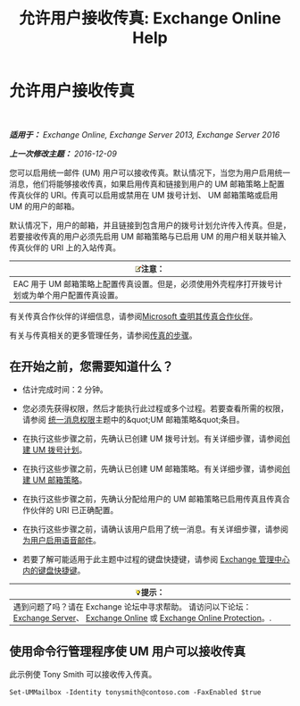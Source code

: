 ﻿---
title: '允许用户接收传真: Exchange Online Help'
TOCTitle: 允许用户接收传真
ms:assetid: a0505001-aac0-41ef-824f-76e5e56d7675
ms:mtpsurl: https://technet.microsoft.com/zh-cn/library/Bb201712(v=EXCHG.150)
ms:contentKeyID: 52061395
ms.date: 05/23/2018
mtps_version: v=EXCHG.150
ms.translationtype: MT
---

# 允许用户接收传真

 

_**适用于：** Exchange Online, Exchange Server 2013, Exchange Server 2016_

_**上一次修改主题：** 2016-12-09_

您可以启用统一邮件 (UM) 用户可以接收传真。默认情况下，当您为用户启用统一消息，他们将能够接收传真，如果启用传真和链接到用户的 UM 邮箱策略上配置传真伙伴的 URI。传真可以启用或禁用在 UM 拨号计划、 UM 邮箱策略或启用 UM 的用户的邮箱。

默认情况下，用户的邮箱，并且链接到包含用户的拨号计划允许传入传真。但是，若要接收传真的用户必须先启用 UM 邮箱策略与已启用 UM 的用户相关联并输入传真伙伴的 URI 上的入站传真。

<table>
<thead>
<tr class="header">
<th><img src="images/Bb124558.note(EXCHG.150).gif" title="注意" alt="注意" />注意：</th>
</tr>
</thead>
<tbody>
<tr class="odd">
<td>EAC 用于 UM 邮箱策略上配置传真设置。但是，必须使用外壳程序打开拨号计划或为单个用户配置传真设置。</td>
</tr>
</tbody>
</table>


有关传真合作伙伴的详细信息，请参阅[Microsoft 查明其传真合作伙伴](https://go.microsoft.com/fwlink/?linkid=190238)。

有关与传真相关的更多管理任务，请参阅[传真的步骤](faxing-procedures-exchange-2013-help.md)。

## 在开始之前，您需要知道什么？

  - 估计完成时间：2 分钟。

  - 您必须先获得权限，然后才能执行此过程或多个过程。若要查看所需的权限，请参阅 [统一消息权限](unified-messaging-permissions-exchange-2013-help.md)主题中的\&quot;UM 邮箱策略\&quot;条目。

  - 在执行这些步骤之前，先确认已创建 UM 拨号计划。有关详细步骤，请参阅[创建 UM 拨号计划](create-a-um-dial-plan-exchange-2013-help.md)。

  - 在执行这些步骤之前，先确认已创建 UM 邮箱策略。有关详细步骤，请参阅[创建 UM 邮箱策略](create-a-um-mailbox-policy-exchange-2013-help.md)。

  - 在执行这些步骤之前，先确认分配给用户的 UM 邮箱策略已启用传真且传真合作伙伴的 URI 已正确配置。

  - 在执行这些步骤之前，请确认该用户启用了统一消息。有关详细步骤，请参阅[为用户启用语音邮件](enable-a-user-for-voice-mail-exchange-2013-help.md)。

  - 若要了解可能适用于此主题中过程的键盘快捷键，请参阅 [Exchange 管理中心内的键盘快捷键](keyboard-shortcuts-in-the-exchange-admin-center-exchange-online-protection-help.md)。

<table>
<thead>
<tr class="header">
<th><img src="images/Bb124558.tip(EXCHG.150).gif" title="提示" alt="提示" />提示：</th>
</tr>
</thead>
<tbody>
<tr class="odd">
<td>遇到问题了吗？请在 Exchange 论坛中寻求帮助。 请访问以下论坛：<a href="https://go.microsoft.com/fwlink/p/?linkid=60612">Exchange Server</a>、 <a href="https://go.microsoft.com/fwlink/p/?linkid=267542">Exchange Online</a> 或 <a href="https://go.microsoft.com/fwlink/p/?linkid=285351">Exchange Online Protection</a>。.</td>
</tr>
</tbody>
</table>


## 使用命令行管理程序使 UM 用户可以接收传真

此示例使 Tony Smith 可以接收传入传真。

    Set-UMMailbox -Identity tonysmith@contoso.com -FaxEnabled $true

